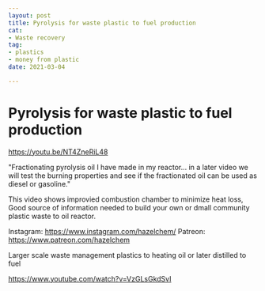 ```yaml
---
layout: post
title: Pyrolysis for waste plastic to fuel production
cat:
- Waste recovery
tag:
- plastics
- money from plastic
date: 2021-03-04

---
```

Pyrolysis for waste plastic to fuel production
=============================================


https://youtu.be/NT4ZneRiL48

"Fractionating pyrolysis oil I have made in my reactor... in a later video we will test the burning properties and see if the fractionated oil can be used as diesel or gasoline." 

This video shows improvied combustion chamber to minimize heat loss,  Good source of information needed to build your own or dmall community plastic waste to oil reactor.

Instagram: https://www.instagram.com/hazelchem/
Patreon: https://www.patreon.com/hazelchem



Larger scale waste management plastics to heating oil or later distilled to fuel

https://www.youtube.com/watch?v=VzGLsGkdSvI


